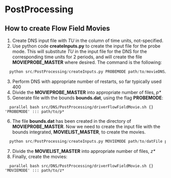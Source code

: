 # PostProcessing

## How to create Flow Field Movies
1. Create DNS input file with *TU* in the column of time units, not-specified.
2. Use python code **createInputs.py** to create the input file for the probe mode. This will substitute *TU* in the input file for the DNS for the corresponding time units for 2 periods, and will create the file **MOVIEPROBE_MASTER** where desired. The command is the following:
```python
  python src/PostProcessing/createInputs.py PROBEMODE path/to/movieDNS/masterFile path/to/datFile path/to/store/desired/inputFile
```
3. Perform DNS with appropriate number of restarts, so far typically used 400
4. Divide the **MOVIEPROBE_MASTER** into appropriate number of files, _p*_
5. Generate file with the bounds **bounds.dat**, using the flag __PROBEMODE__:
```
  parallel bash src/DNS/PostProcessing/driverFlowFieldMovie.sh {} 'PROBEMODE' ::: path/to/p* 
```
6. The file **bounds.dat** has been created in the directory of **MOVIEPROBE_MASTER**. Now we need to create the input file with the bounds integrated, **MOVIELIST_MASTER**, to create the movies. 
```python
  python src/PostProcessing/createInputs.py MOVIEMODE path/to/datFile path/to/store/desired/inputFile
```
7. Divide the **MOVIELIST_MASTER** into appropriate number of files, _z*_
8. Finally, create the movies:
```
  parallel bash src/DNS/PostProcessing/driverFlowFieldMovie.sh {} 'MOVIEMODE' ::: path/to/z* 
```
